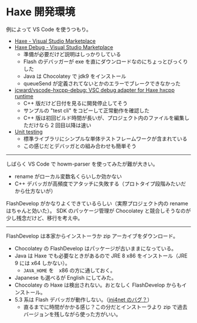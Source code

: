 # Haxe 開発環境
例によって VS Code を使うつもり。
- [Haxe - Visual Studio Marketplace](https://marketplace.visualstudio.com/items?itemName=nadako.vshaxe)
- [Haxe Debug - Visual Studio Marketplace](https://marketplace.visualstudio.com/items?itemName=vshaxe.haxe-debug)
    - 準備が必要だけど説明はしっかりしている
    - Flash のデバッガーが exe を直にダウンロードなのにちょっとびっくりした
    - Java は Chocolatey で jdk9 をインストール
    - queueSend が定義されてないとかのエラーでブレークできなかった
- [jcward/vscode-hxcpp-debug: VSC debug adapter for Haxe hxcpp runtime](https://github.com/jcward/vscode-hxcpp-debug)
    - C++ 版だけど日付を見るに開発停止してそう
    - サンプルの "test cli" をコピーして正常動作を確認した
    - C++ 版は初回ビルド時間が長いが、プロジェクト内のファイルを編集しただけなら 2 回目以降は速い
- [Unit testing](https://haxe.org/manual/std-unit-testing.html)
    - 標準ライブラリにシンプルな単体テストフレームワークが含まれている
    - この感じだとデバッガとの組み合わせも簡単そう

---

しばらく VS Code で howm-parser を使ってみたが難が大きい。
- rename がローカル変数名くらいしか効かない
- C++ デバッガが高頻度でアタッチに失敗する（プロトタイプ段階みたいだから仕方ないが）


FlashDevelop がかなりよくできているらしい（実際プロジェクト内の rename はちゃんと効いた）。
SDK のパッケージ管理が Chocolatey と競合しそうなのが少し残念だけど、移行を考え中。

---

FlashDevelop は本家からインストーラか zip アーカイブをダウンロード。
- Chocolatey の FlashDevelop はパッケージが古いままになっている。
- Java は Haxe でも必要なときがあるので JRE 8 x86 をインストール（JRE 9 には x64 しかない）。
    - `JAVA_HOME` を　x86 の方に通しておく。
- Japanese も選べるが English にしてみた。
- Chocolatey の Haxe は検出されない。おとなしく FlashDevelop からもインストール。
- 5.3 系は Flash デバッガが動作しない。（[jni4net のバグ？](https://github.com/fdorg/flashdevelop/issues/1787)）
    - 直るまでに時間がかかる感じ？この分だとインストーラより zip で過去バージョンを残しながら使った方がいい。